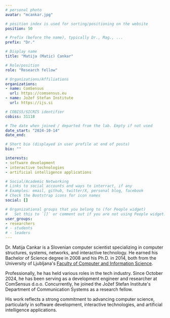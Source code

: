 ```yaml
---
# personal photo
avatar: "mcankar.jpg"

# position index is used for sorting/positioning on the website
position: 50

# Prefix (before the name), typically Dr., Mag., ...
prefix: "Dr."

# Display name
title: "Matija (Matic) Cankar"

# Role/position
role: "Research fellow"

# Organizations/Affiliations
organizations:
- name: ComSensus
  url: https://comsensus.eu
- name: Jožef Stefan Institute
  url: https://ijs.si

# COBISS/SICRIS identifier
cobiss: 31118

# The date when joined / departed from the lab. Empty if not used
date_start: "2024-10-14"
date_end:

# Short bio (displayed in user profile at end of posts)
bio: ""

interests:
- software development
- interactive technologies
- artificial intelligence applications

# Social/Academic Networking
# Links to social accounts and ways to interract, if any
# Examples: email, github, twitter/X, personal blog, facebook
# Check the Bootstrap icons for icon names
social: []

# Organizational groups that you belong to (for People widget)
#   Set this to `[]` or comment out if you are not using People widget.
user_groups:
- researchers
# - students
# - leaders
---
```


Dr. Matija Cankar is a Slovenian computer scientist specializing in computer structures, systems, networks, and interactive technology. He earned his Bachelor of Science degree in 2008 and his Ph.D. in 2014, both from the University of Ljubljana's [Faculty of Computer and Information Science](https://fri.uni-lj.si/en).

Professionally, he has held various roles in the tech industry. Since October 2024, he has been serving as a development engineer and researcher at ComSensus d.o.o. Concurrently, he joined the Jožef Stefan Institute's Department of Communication Systems as a research fellow.

His work reflects a strong commitment to advancing computer science, particularly in software development, interactive technologies, and artificial intelligence applications.
